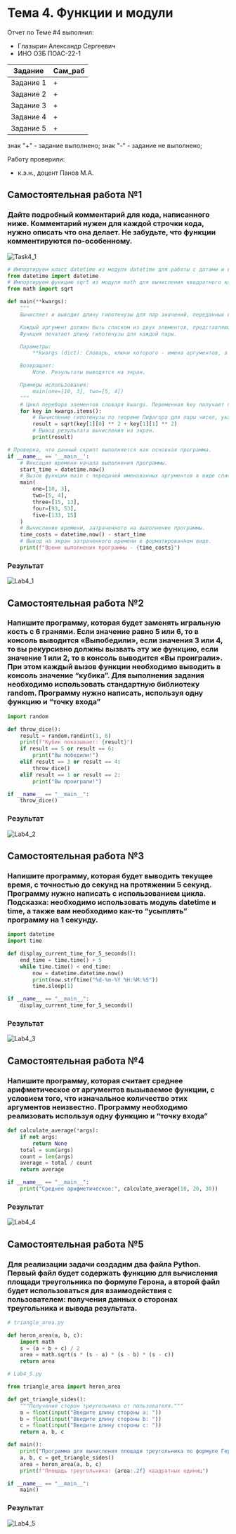# Тема 4. Функции и модули
Отчет по Теме #4 выполнил:
- Глазырин Александр Сергеевич
- ИНО ОЗБ ПОАС-22-1

| Задание    | Сам_раб |
|------------|---------|
| Задание 1  | +       |
| Задание 2  | +       |
| Задание 3  | +       |
| Задание 4  | +       |
| Задание 5  | +       |

знак "+" - задание выполнено; знак "-" - задание не выполнено;

Работу проверили:
- к.э.н., доцент Панов М.А.

## Самостоятельная работа №1
### Дайте подробный комментарий для кода, написанного ниже. Комментарий нужен для каждой строчки кода, нужно описать что она делает. Не забудьте, что функции комментируются по-особенному.
![Task4_1](./img/Task4_1.png)

```python
# Импортируем класс datetime из модуля datetime для работы с датами и временем.
from datetime import datetime
# Импортируем функцию sqrt из модуля math для вычисления квадратного корня.
from math import sqrt

def main(**kwargs):
    """
    Вычисляет и выводит длину гипотенузы для пар значений, переданных в виде именованных аргументов.

    Каждый аргумент должен быть списком из двух элементов, представляющих катеты прямоугольного треугольника.
    Функция печатает длину гипотенузы для каждой пары.

    Параметры:
        **kwargs (dict): Словарь, ключи которого - имена аргументов, а значения - списки из двух чисел [a, b].

    Возвращает:
        None. Результаты выводятся на экран.

    Примеры использования:
        main(one=[10, 3], two=[5, 4])
    """
    # Цикл перебора элементов словаря kwargs. Переменная key получает пары (ключ, значение).
    for key in kwargs.items():
        # Вычисление гипотенузы по теореме Пифагора для пары чисел, указанных в списке значения.
        result = sqrt(key[1][0] ** 2 + key[1][1] ** 2)
        # Вывод результата вычисления на экран.
        print(result)

# Проверка, что данный скрипт выполняется как основная программа.
if __name__ == '__main__':
    # Фиксация времени начала выполнения программы.
    start_time = datetime.now()
    # Вызов функции main с передачей именованных аргументов в виде списков с двумя числами.
    main(
        one=[10, 3],
        two=[5, 4],
        three=[15, 13],
        four=[93, 53],
        five=[133, 15]
    )
    # Вычисление времени, затраченного на выполнение программы.
    time_costs = datetime.now() - start_time
    # Вывод на экран затраченного времени в форматированном виде.
    print(f"Время выполнения программы - {time_costs}")

```
### Результат
![Lab4_1](./img/Lab4_1.png)

## Самостоятельная работа №2
### Напишите программу, которая будет заменять игральную кость с 6 гранями. Если значение равно 5 или 6, то в консоль выводится «Выпобедили», если значения 3 или 4, то вы рекурсивно должны вызвать эту же функцию, если значение 1 или 2, то в консоль выводится «Вы проиграли». При этом каждый вызов функции необходимо выводить в консоль значение “кубика”. Для выполнения задания необходимо использовать стандартную библиотеку random. Программу нужно написать, используя одну функцию и “точку входа”

```python
import random

def throw_dice():
    result = random.randint(1, 6)
    print(f"Кубик показывает: {result}")
    if result == 5 or result == 6:
        print("Вы победили!")
    elif result == 3 or result == 4:
        throw_dice()
    elif result == 1 or result == 2:
        print("Вы проиграли!")

if __name__ == "__main__":
    throw_dice()
```
### Результат
![Lab4_2](./img/Lab4_2.png)

## Самостоятельная работа №3
### Напишите программу, которая будет выводить текущее время, с точностью до секунд на протяжении 5 секунд. Программу нужно написать с использованием цикла. Подсказка: необходимо использовать модуль datetime и time, а также вам необходимо как-то “усыплять” программу на 1 секунду.

```python
import datetime
import time

def display_current_time_for_5_seconds():
    end_time = time.time() + 5
    while time.time() < end_time:
        now = datetime.datetime.now()
        print(now.strftime("%d-%m-%Y %H:%M:%S"))
        time.sleep(1)

if __name__ == "__main__":
    display_current_time_for_5_seconds()
```
### Результат
![Lab4_3](./img/Lab4_3.png)

## Самостоятельная работа №4
### Напишите программу, которая считает среднее арифметическое от аргументов вызываемое функции, с условием того, что изначальное количество этих аргументов неизвестно. Программу необходимо реализовать используя одну функцию и “точку входа”

```python
def calculate_average(*args):
    if not args:
        return None
    total = sum(args)
    count = len(args)
    average = total / count
    return average

if __name__ == "__main__":
    print("Среднее арифметическое:", calculate_average(10, 20, 30))
```
### Результат
![Lab4_4](./img/Lab4_4.png)


## Самостоятельная работа №5
### Для реализации задачи создадим два файла Python. Первый файл будет содержать функцию для вычисления площади треугольника по формуле Герона, а второй файл будет использоваться для взаимодействия с пользователем: получения данных о сторонах треугольника и вывода результата.

```python
# triangle_area.py

def heron_area(a, b, c):
    import math
    s = (a + b + c) / 2
    area = math.sqrt(s * (s - a) * (s - b) * (s - c))
    return area

# Lab4_5.py

from triangle_area import heron_area

def get_triangle_sides():
    """Получение сторон треугольника от пользователя."""
    a = float(input("Введите длину стороны a: "))
    b = float(input("Введите длину стороны b: "))
    c = float(input("Введите длину стороны c: "))
    return a, b, c

def main():
    print("Программа для вычисления площади треугольника по формуле Герона.")
    a, b, c = get_triangle_sides()
    area = heron_area(a, b, c)
    print(f"Площадь треугольника: {area:.2f} квадратных единиц")

if __name__ == "__main__":
    main()
```

### Результат
![Lab4_5](./img/Lab4_5.png)
